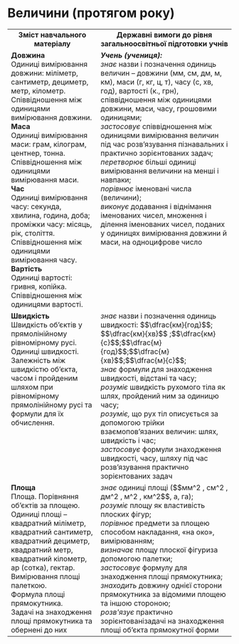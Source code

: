 # Величини (протягом року)
<table>
  <tr>
    <td width="40%" align="center"><b>Зміст навчального матеріалу<b></td>
    <td width="60%" align="center"><b>Державні вимоги до рівня загальноосвітньої підготовки учнів</b></td>
  </tr>
  <tr>
    <td width="40%" style="vertical-align:top !important;"><b>Довжина</b><br>
Одиниці вимірювання довжини: міліметр, сантиметр, дециметр, метр, кілометр. <br>
Співвідношення між одиницями вимірювання довжини.<br>
<b>Маса</b><br>
Одиниці вимірювання маси: грам, кілограм, центнер, тонна. Співвідношення між одиницями вимірювання маси.<br>
<b>Час</b><br>
Одиниці вимірювання часу: секунда, хвилина, година, доба; проміжки часу: місяць, рік, століття. <br>
Співвідношення між одиницями вимірювання часу. <br>
<b>Вартість</b><br>
Одиниці вартості: гривня, копійка.<br>
Співвідношення між одиницями вартості.<br></td>
    <td width="60%" style="vertical-align:top !important;"><i><b>Учень (учениця):</b></i><br>
<i>знає </i> назви і позначення одиниць величин – довжини (мм, см, дм, м, км), маси (г, кг, ц, т), часу (с, хв, год), вартості (к., грн), співвідношення між одиницями довжини, маси, часу, грошовими одиницями;<br>
<i>застосовує</i> співвідношення між одиницями вимірювання величин під час розв’язування пізнавальних і практично зорієнтованих задач;<br>
<i>перетворює</i> більші одиниці вимірювання величини на менші і навпаки;<br>
<i>порівнює</i> іменовані числа (величини);<br>
<i>виконує</i> додавання і віднімання  іменованих чисел, множення і ділення іменованих чисел, поданих у одиницях вимірювання довжини й маси, на одноцифрове число<br></td>
  </tr>
    <tr>
    <td width="40%" style="vertical-align:top !important;"><b>Швидкість</b><br>
Швидкість об’єктів у прямолінійному рівномірному русі.<br> Одиниці швидкості. <br>
Залежність між швидкістю об’єкта, часом і пройденим шляхом при рівномірному прямолінійному русі та формули для їх обчислення.<br></td>
    <td width="60%" style="vertical-align:top !important;">
<i>знає</i> назви і позначення одиниць швидкості: $$\dfrac{км}{год}$$; $$\dfrac{км}{хв}$$ ;$$\dfrac{км}{с}$$;$$\dfrac{м}{год}$$;$$\dfrac{м}{хв}$$;$$\dfrac{м}{с}$$;<br>
<i>знає</i> формули для знаходження швидкості, відстані та часу;<br>
<i>розуміє</i> швидкість рухомого тіла як шлях, пройдений ним за одиницю часу;<br>
<i>розуміє,</i> що рух тіл описується за допомогою трійки взаємопов’язаних величин: шлях, швидкість і час;<br>
<i>застосовує</i> формули знаходження швидкості, часу, шляху під час розв’язування практично зорієнтованих задач<br></td>
  </tr>
  <tr>
    <td width="40%" style="vertical-align:top !important;"><b>Площа</b><br>
Площа. Порівняння об’єктів за площею. <br>
Одиниці площі – квадратний міліметр, квадратний сантиметр, квадратний дециметр, квадратний метр, квадратний кілометр, ар (сотка), гектар. Вимірювання площі палеткою.<br>
Формула площі прямокутника.<br>
Задачі на знаходження площі прямокутника та обернені до них
<br></td>
    <td width="60%" style="vertical-align:top !important;"><i>знає</i> одиниці площі ($$мм^2 , см^2 , дм^2 , м^2 , км^2$$, а,  га);<br>
<i>розуміє</i> площу як властивість плоских фігур;<br>
<i>порівнює</i> предмети за площею способом накладання, «на око», вимірюванням;<br>
<i>визначає</i> площу плоскої фігуриза допомогою палетки;<br>
<i>застосовує</i> формулу для знаходження площі прямокутника;<br>
<i>знаходить</i> довжину однієї сторони прямокутника за відомими площею та іншою стороною;<br>
<i>розв'язує</i> практично зорієнтованізадачі на знаходження площі об’єкта прямокутної форми<br></td>
  </tr>
</table>
